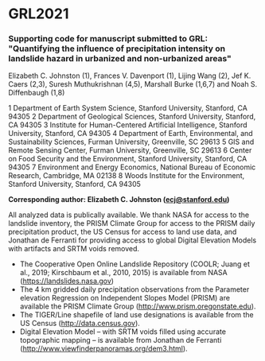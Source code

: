 # GRL2021
### Supporting code for manuscript submitted to GRL: **"Quantifying the influence of precipitation intensity on landslide hazard in urbanized and non-urbanized areas"**

Elizabeth C. Johnston (1), Frances V. Davenport (1), Lijing Wang (2), Jef K. Caers (2,3), Suresh Muthukrishnan (4,5), Marshall Burke (1,6,7) and Noah S. Diffenbaugh (1,8)

1 Department of Earth System Science, Stanford University, Stanford, CA 94305
2 Department of Geological Sciences, Stanford University, Stanford, CA 94305
3 Institute for Human-Centered Artificial Intelligence, Stanford University, Stanford, CA 94305
4 Department of Earth, Environmental, and Sustainability Sciences, Furman University, Greenville, SC 29613
5 GIS and Remote Sensing Center, Furman University, Greenville, SC 29613
6 Center on Food Security and the Environment, Stanford University, Stanford, CA 94305
7 Environment and Energy Economics, National Bureau of Economic Research, Cambridge, MA 02138
8 Woods Institute for the Environment, Stanford University, Stanford, CA 94305


**Corresponding author: Elizabeth C. Johnston (ecj@stanford.edu)**


All analyzed data is publically available. We thank NASA for access to the landslide inventory, the PRISM Climate Group for access to the PRISM daily precipitation product, the US Census for access to land use data, and Jonathan de Ferranti for providing access to global Digital Elevation Models with artifacts and SRTM voids removed. 

- The Cooperative Open Online Landslide Repository (COOLR; Juang et al., 2019; Kirschbaum et al., 2010, 2015) is available from NASA (https://landslides.nasa.gov)
- The 4 km gridded daily precipitation observations from the Parameter elevation Regression on Independent Slopes Model (PRISM) are available the PRISM Climate Group (http://www.prism.oregonstate.edu).  
- The TIGER/Line shapefile of land use designations is available from the US Census (http://data.census.gov).
- Digital Elevation Model – with SRTM voids filled using accurate topographic mapping – is available from Jonathan de Ferranti (http://www.viewfinderpanoramas.org/dem3.html).



